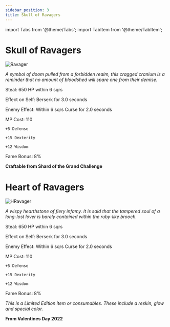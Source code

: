 ```yaml
---
sidebar_position: 3
title: Skull of Ravagers
---
```


import Tabs from '@theme/Tabs';
import TabItem from '@theme/TabItem';

<Tabs>
  <TabItem value="Skull of Ravagers" label="Skull of Ravagers" default>

# Skull of Ravagers

![Ravager](https://vwiki.valorserver.com/api/item/picture/skull%20of%20ravagers)

<i>A symbol of doom pulled from a forbidden realm, this cragged cranium is a reminder that no amount of bloodshed will spare one from their demise.</i>

Steal: 650 HP within 6 sqrs

Effect on Self: Berserk for 3.0 seconds

Enemy Effect: Within 6 sqrs Curse for 2.0 seconds

MP Cost: 110

    +5 Defense
    
    +15 Dexterity
    
    +12 Wisdom

Fame Bonus: 8%

**Craftable from Shard of the Grand Challenge**

  </TabItem>
  <TabItem value="Heart of Ravagers" label="Heart of Ravagers">

# Heart of Ravagers

![HRavager](https://vwiki.valorserver.com/api/item/picture/heart%20of%20ravagers)

<i>A wispy hearthstone of fiery infamy. It is said that the tampered soul of a long-lost lover is barely contained within the ruby-like brooch.</i>

Steal: 650 HP within 6 sqrs

Effect on Self: Berserk for 3.0 seconds

Enemy Effect: Within 6 sqrs Curse for 2.0 seconds

MP Cost: 110

    +5 Defense
    
    +15 Dexterity
    
    +12 Wisdom

Fame Bonus: 8%

*This is a Limited Edition item or consumables. These include a reskin, glow and special color.*

**From Valentines Day 2022**

  </TabItem>
</Tabs>
